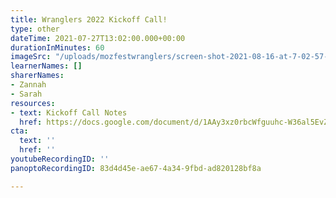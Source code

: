 ```yaml
---
title: Wranglers 2022 Kickoff Call!
type: other
dateTime: 2021-07-27T13:02:00.000+00:00
durationInMinutes: 60
imageSrc: "/uploads/mozfestwranglers/screen-shot-2021-08-16-at-7-02-57-pm.png"
learnerNames: []
sharerNames:
- Zannah
- Sarah
resources:
- text: Kickoff Call Notes
  href: https://docs.google.com/document/d/1AAy3xz0rbcWfguuhc-W36al5EvZDwTsRkFmRig5FtM4/edit
cta:
  text: ''
  href: ''
youtubeRecordingID: ''
panoptoRecordingID: 83d4d45e-ae67-4a34-9fbd-ad820128bf8a

---
```


